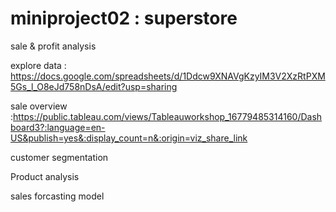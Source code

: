 # miniproject02 : superstore

sale & profit analysis 

explore data : https://docs.google.com/spreadsheets/d/1Ddcw9XNAVgKzyIM3V2XzRtPXM5Gs_l_O8eJd758nDsA/edit?usp=sharing

sale overview :https://public.tableau.com/views/Tableauworkshop_16779485314160/Dashboard3?:language=en-US&publish=yes&:display_count=n&:origin=viz_share_link

customer segmentation



Product analysis



sales forcasting model

